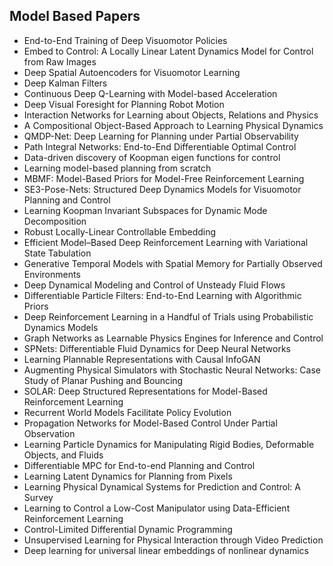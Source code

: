 <h2> Model Based Papers </h2>

<ul>

     
          
             

 <li><a target="_blank" href="https://github.com/manjunath5496/Model-Based-Papers/blob/master/mob(1).pdf" style="text-decoration:none;">End-to-End Training of Deep Visuomotor Policies</a></li>

 <li><a target="_blank" href="https://github.com/manjunath5496/Model-Based-Papers/blob/master/mob(2).pdf" style="text-decoration:none;">Embed to Control: A Locally Linear Latent
Dynamics Model for Control from Raw Images</a></li>

<li><a target="_blank" href="https://github.com/manjunath5496/Model-Based-Papers/blob/master/mob(3).pdf" style="text-decoration:none;">Deep Spatial Autoencoders for Visuomotor Learning</a></li>
 <li><a target="_blank" href="https://github.com/manjunath5496/Model-Based-Papers/blob/master/mob(4).pdf" style="text-decoration:none;">Deep Kalman Filters</a></li>                              
<li><a target="_blank" href="https://github.com/manjunath5496/Model-Based-Papers/blob/master/mob(5).pdf" style="text-decoration:none;">Continuous Deep Q-Learning with Model-based Acceleration</a></li>
<li><a target="_blank" href="https://github.com/manjunath5496/Model-Based-Papers/blob/master/mob(6).pdf" style="text-decoration:none;">Deep Visual Foresight for Planning Robot Motion</a></li>
 <li><a target="_blank" href="https://github.com/manjunath5496/Model-Based-Papers/blob/master/mob(7).pdf" style="text-decoration:none;">Interaction Networks for Learning about Objects, Relations and Physics</a></li>

 <li><a target="_blank" href="https://github.com/manjunath5496/Model-Based-Papers/blob/master/mob(8).pdf" style="text-decoration:none;"> A Compositional Object-Based Approach to Learning Physical Dynamics</a></li>
   <li><a target="_blank" href="https://github.com/manjunath5496/Model-Based-Papers/blob/master/mob(9).pdf" style="text-decoration:none;">QMDP-Net: Deep Learning for Planning under Partial Observability</a></li>
  
   
 <li><a target="_blank" href="https://github.com/manjunath5496/Model-Based-Papers/blob/master/mob(10).pdf" style="text-decoration:none;">Path Integral Networks:
End-to-End Differentiable Optimal Control</a></li>                              
<li><a target="_blank" href="https://github.com/manjunath5496/Model-Based-Papers/blob/master/mob(11).pdf" style="text-decoration:none;">Data-driven discovery of Koopman eigen functions for control</a></li>
<li><a target="_blank" href="https://github.com/manjunath5496/Model-Based-Papers/blob/master/mob(12).pdf" style="text-decoration:none;">Learning model-based planning from scratch</a></li>
<li><a target="_blank" href="https://github.com/manjunath5496/Model-Based-Papers/blob/master/mob(13).pdf" style="text-decoration:none;">MBMF: Model-Based Priors for
Model-Free Reinforcement Learning</a></li>

<li><a target="_blank" href="https://github.com/manjunath5496/Model-Based-Papers/blob/master/mob(14).pdf" style="text-decoration:none;">SE3-Pose-Nets: Structured Deep Dynamics Models for Visuomotor Planning and Control</a></li>
                              
<li><a target="_blank" href="https://github.com/manjunath5496/Model-Based-Papers/blob/master/mob(15).pdf" style="text-decoration:none;">Learning Koopman Invariant Subspaces
for Dynamic Mode Decomposition</a></li>

<li><a target="_blank" href="https://github.com/manjunath5496/Model-Based-Papers/blob/master/mob(16).pdf" style="text-decoration:none;">Robust Locally-Linear Controllable Embedding</a></li>

  <li><a target="_blank" href="https://github.com/manjunath5496/Model-Based-Papers/blob/master/mob(17).pdf" style="text-decoration:none;">Efficient Model–Based Deep Reinforcement Learning with Variational State Tabulation</a></li>   
  
<li><a target="_blank" href="https://github.com/manjunath5496/Model-Based-Papers/blob/master/mob(18).pdf" style="text-decoration:none;">Generative Temporal Models with Spatial Memory for Partially Observed Environments</a></li> 

  
<li><a target="_blank" href="https://github.com/manjunath5496/Model-Based-Papers/blob/master/mob(19).pdf" style="text-decoration:none;">Deep Dynamical Modeling and Control of
Unsteady Fluid Flows</a></li> 

<li><a target="_blank" href="https://github.com/manjunath5496/Model-Based-Papers/blob/master/mob(20).pdf" style="text-decoration:none;"> Differentiable Particle Filters:
End-to-End Learning with Algorithmic Priors</a></li>

<li><a target="_blank" href="https://github.com/manjunath5496/Model-Based-Papers/blob/master/mob(21).pdf" style="text-decoration:none;">Deep Reinforcement Learning in a Handful of Trials using Probabilistic Dynamics Models</a></li>
<li><a target="_blank" href="https://github.com/manjunath5496/Model-Based-Papers/blob/master/mob(22).pdf" style="text-decoration:none;">Graph Networks as Learnable Physics Engines for Inference and Control</a></li> 
 <li><a target="_blank" href="https://github.com/manjunath5496/Model-Based-Papers/blob/master/mob(23).pdf" style="text-decoration:none;">SPNets: Differentiable Fluid Dynamics
for Deep Neural Networks</a></li> 
 

   <li><a target="_blank" href="https://github.com/manjunath5496/Model-Based-Papers/blob/master/mob(24).pdf" style="text-decoration:none;">Learning Plannable Representations with Causal InfoGAN</a></li>
 
   <li><a target="_blank" href="https://github.com/manjunath5496/Model-Based-Papers/blob/master/mob(25).pdf" style="text-decoration:none;">Augmenting Physical Simulators with Stochastic Neural Networks: Case Study of Planar Pushing and Bouncing</a></li>                              
 <li><a target="_blank" href="https://github.com/manjunath5496/Model-Based-Papers/blob/master/mob(26).pdf" style="text-decoration:none;">SOLAR: Deep Structured Representations for Model-Based Reinforcement Learning</a></li>
 <li><a target="_blank" href="https://github.com/manjunath5496/Model-Based-Papers/blob/master/mob(27).pdf" style="text-decoration:none;">Recurrent World Models Facilitate Policy Evolution</a></li>
   
 
   <li><a target="_blank" href="https://github.com/manjunath5496/Model-Based-Papers/blob/master/mob(28).pdf" style="text-decoration:none;">Propagation Networks for Model-Based Control Under Partial Observation</a></li>
 
   <li><a target="_blank" href="https://github.com/manjunath5496/Model-Based-Papers/blob/master/mob(29).pdf" style="text-decoration:none;">Learning Particle Dynamics for Manipulating Rigid Bodies, Deformable Objects, and Fluids</a></li>                              

  <li><a target="_blank" href="https://github.com/manjunath5496/Model-Based-Papers/blob/master/mob(30).pdf" style="text-decoration:none;">Differentiable MPC for End-to-end Planning and Control</a></li>
 
   <li><a target="_blank" href="https://github.com/manjunath5496/Model-Based-Papers/blob/master/mob(31).pdf" style="text-decoration:none;">Learning Latent Dynamics for Planning from Pixels</a></li> 
    <li><a target="_blank" href="https://github.com/manjunath5496/Model-Based-Papers/blob/master/mob(32).pdf" style="text-decoration:none;">Learning Physical Dynamical Systems for Prediction and Control: A Survey</a></li> 

   <li><a target="_blank" href="https://github.com/manjunath5496/Model-Based-Papers/blob/master/mob(33).pdf" style="text-decoration:none;">Learning to Control a Low-Cost Manipulator using Data-Efficient Reinforcement Learning</a></li>                              

  <li><a target="_blank" href="https://github.com/manjunath5496/Model-Based-Papers/blob/master/mob(34).pdf" style="text-decoration:none;">Control-Limited Differential Dynamic Programming</a></li> 
 
  <li><a target="_blank" href="https://github.com/manjunath5496/Model-Based-Papers/blob/master/mob(35).pdf" style="text-decoration:none;">Unsupervised Learning for Physical Interaction through Video Prediction</a></li> 

  <li><a target="_blank" href="https://github.com/manjunath5496/Model-Based-Papers/blob/master/mob(36).pdf" style="text-decoration:none;">Deep learning for universal linear embeddings of nonlinear dynamics</a></li> 
 
</ul>
